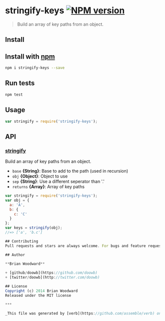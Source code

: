 # stringify-keys [![NPM version](https://badge.fury.io/js/stringify-keys.svg)](http://badge.fury.io/js/stringify-keys)

> Build an array of key paths from an object.

## Install
## Install with [npm](npmjs.org)

```bash
npm i stringify-keys --save
```

## Run tests

```bash
npm test
```

## Usage

```js
var stringify = require('stringify-keys');
```

## API
### [stringify](index.js#L33)

Build an array of key paths from an object.

* `base` **{String}**: Base to add to the path (used in recursion)    
* `obj` **{Object}**: Object to use    
* `sep` **{String}**: Use a different seperator than '.'    
* `returns` **{Array}**: Array of key paths  

```js
var stringify = require('stringify-keys');
var obj = {
  a: 'A',
  b: {
    c: 'C'
  }
};
var keys = stringify(obj);
//=> ['a', 'b.c']

## Contributing
Pull requests and stars are always welcome. For bugs and feature requests, [please create an issue](https://github.com/doowb/stringify-keys/issues)

## Author

**Brian Woodward**
 
+ [github/doowb](https://github.com/doowb)
+ [twitter/doowb](http://twitter.com/doowb) 

## License
Copyright (c) 2014 Brian Woodward  
Released under the MIT license

***

_This file was generated by [verb](https://github.com/assemble/verb) on December 22, 2014._
